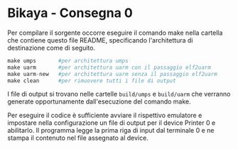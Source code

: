# Bikaya - Consegna 0
Per compilare il sorgente occorre eseguire il comando make nella cartella che contiene questo file README, specificando l'architettura di destinazione come di seguito.
```python
make umps       #per architettura umps 
make uarm       #per architettura uarm con il passaggio elf2uarm
make uarm-new   #per architettura uarm senza il passaggio elf2uarm
make clean      #per rimuovere tutti i file di output
```
I file di output si trovano nelle cartelle ```build/umps```  e ```build/uarm``` che verranno generate opportunamente dall'esecuzione del comando make.

Per eseguire il codice è sufficiente avviare il rispettivo emulatore e impostare nella configurazione un file di output per il device Printer 0 e abilitarlo.
Il programma legge la prima riga di input dal terminale 0 e ne stampa il contenuto nel file assegnato al device.